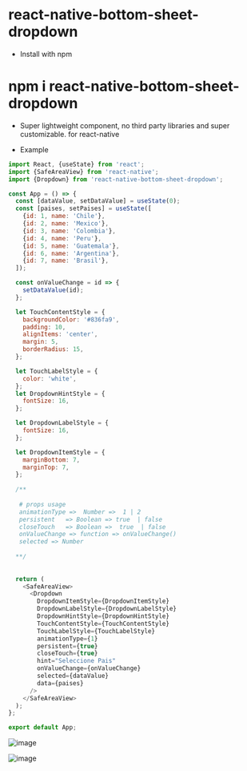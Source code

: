 # react-native-bottom-sheet-dropdown
- Install with npm
# npm i react-native-bottom-sheet-dropdown

- Super lightweight component, no third party libraries and super customizable. for react-native


- Example

``` javascript
import React, {useState} from 'react';
import {SafeAreaView} from 'react-native';
import {Dropdown} from 'react-native-bottom-sheet-dropdown';

const App = () => {
  const [dataValue, setDataValue] = useState(0);
  const [paises, setPaises] = useState([
    {id: 1, name: 'Chile'},
    {id: 2, name: 'Mexico'},
    {id: 3, name: 'Colombia'},
    {id: 4, name: 'Peru'},
    {id: 5, name: 'Guatemala'},
    {id: 6, name: 'Argentina'},
    {id: 7, name: 'Brasil'},
  ]);

  const onValueChange = id => {
    setDataValue(id);
  };

  let TouchContentStyle = {
    backgroundColor: '#836fa9',
    padding: 10,
    alignItems: 'center',
    margin: 5,
    borderRadius: 15,
  };

  let TouchLabelStyle = {
    color: 'white',
  };
  let DropdownHintStyle = {
    fontSize: 16,
  };

  let DropdownLabelStyle = {
    fontSize: 16,
  };

  let DropdownItemStyle = {
    marginBottom: 7,
    marginTop: 7,
  };
  
  /**
  
   # props usage
   animationType =>  Number =>  1 | 2
   persistent   => Boolean => true  | false
   closeTouch   => Boolean =>  true  | false
   onValueChange => function => onValueChange()
   selected => Number  
   
  **/
  
  
  return (
    <SafeAreaView>
      <Dropdown
        DropdownItemStyle={DropdownItemStyle}
        DropdownLabelStyle={DropdownLabelStyle}
        DropdownHintStyle={DropdownHintStyle}
        TouchContentStyle={TouchContentStyle}
        TouchLabelStyle={TouchLabelStyle}
        animationType={1}
        persistent={true}
        closeTouch={true}
        hint="Seleccione Pais"
        onValueChange={onValueChange}
        selected={dataValue}
        data={paises}
      />
    </SafeAreaView>
  );
};

export default App;
```
![image](https://user-images.githubusercontent.com/54526418/190272780-428198fd-a946-4aeb-a52e-5e28d9d4bdc3.png)

![image](https://user-images.githubusercontent.com/54526418/190272860-3aed457a-873a-4944-86bd-b3875bbe41e2.png)

